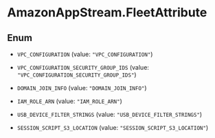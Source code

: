 # AmazonAppStream.FleetAttribute

## Enum


* `VPC_CONFIGURATION` (value: `"VPC_CONFIGURATION"`)

* `VPC_CONFIGURATION_SECURITY_GROUP_IDS` (value: `"VPC_CONFIGURATION_SECURITY_GROUP_IDS"`)

* `DOMAIN_JOIN_INFO` (value: `"DOMAIN_JOIN_INFO"`)

* `IAM_ROLE_ARN` (value: `"IAM_ROLE_ARN"`)

* `USB_DEVICE_FILTER_STRINGS` (value: `"USB_DEVICE_FILTER_STRINGS"`)

* `SESSION_SCRIPT_S3_LOCATION` (value: `"SESSION_SCRIPT_S3_LOCATION"`)



